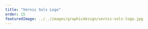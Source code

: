 ```yaml
---
title: "Vernis Sols Logo"
order: 15
featuredImage: ../../images/graphicdesign/vernis-sols-logo.jpg
---
```

